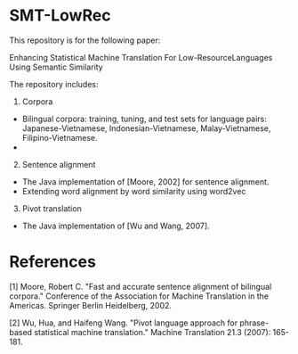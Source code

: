 # SMT-LowRec

This repository is for the following paper:

Enhancing Statistical Machine Translation For Low-ResourceLanguages Using Semantic Similarity

The repository includes:

1. Corpora

- Bilingual corpora: training, tuning, and test sets for language pairs: Japanese-Vietnamese, Indonesian-Vietnamese, Malay-Vietnamese, Filipino-Vietnamese.
- 

2. Sentence alignment

- The Java implementation of [Moore, 2002] for sentence alignment.
- Extending word alignment by word similarity using word2vec

3. Pivot translation
- The Java implementation of [Wu and Wang, 2007].



# References

[1] Moore, Robert C. "Fast and accurate sentence alignment of bilingual corpora." Conference of the Association for Machine Translation in the Americas. Springer Berlin Heidelberg, 2002.

[2] Wu, Hua, and Haifeng Wang. "Pivot language approach for phrase-based statistical machine translation." Machine Translation 21.3 (2007): 165-181.

